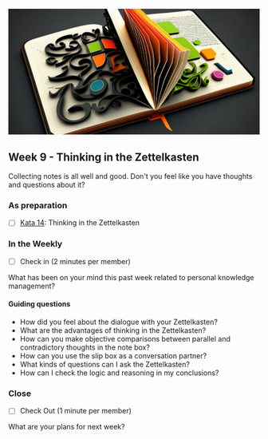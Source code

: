 ![Thinking in the Zettelkasten](images/Woche10.png)

## Week 9 - Thinking in the Zettelkasten

Collecting notes is all well and good. Don't you feel like you have thoughts and questions about it?

### As preparation

- [ ] [Kata 14](2-1-Kata-14.md): Thinking in the Zettelkasten

### In the Weekly

- [ ] Check in (2 minutes per member)

What has been on your mind this past week related to personal knowledge management?

#### Guiding questions

- How did you feel about the dialogue with your Zettelkasten?
- What are the advantages of thinking in the Zettelkasten?
- How can you make objective comparisons between parallel and contradictory thoughts in the note box?
- How can you use the slip box as a conversation partner?
- What kinds of questions can I ask the Zettelkasten?
- How can I check the logic and reasoning in my conclusions?

### Close

- [ ] Check Out (1 minute per member)

What are your plans for next week?


